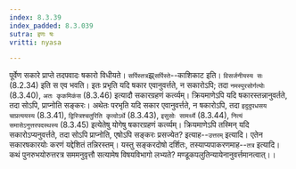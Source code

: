 ```yaml
---
index: 8.3.39
index_padded: 8.3.039
sutra: इणः षः
vritti: nyasa

---
```

पूर्वेण सकारे प्राप्ते तदपवादः षकारो विधीयते। `सर्पिस्तत्र`झ्र्`सर्पिस्ते`--काशिकाट इति। `विसर्जनीयस्य सः` (8.2.34) इति स एव भवति।
इतः प्रभृति यदि षकार एवानुवर्त्तते, न सकारोऽपि; तदा `नमस्पुरसोर्गत्योः` (8.3.40), `अतः कृकमिकंस` (8.3.46) इत्यादौ सकारग्रहणं कर्त्व्यम्। क्रियमाणेऽपि यदि षकारस्तन्नानुवर्तते, तदा सोऽपि, प्राप्नोति सङ्करः। अथेतः परभृति यदि सकार एवानुवर्त्तते, न षकारोऽपि, तदा `इदुदुपधसय चाप्रत्ययस्य` (8.3.41), `द्विस्त्रिश्चतुरिति कृत्वोऽर्थे` (8.3.43), `इसुसोः सामर्थ्ये` (8.3.44), `नित्यं समासेऽनुत्तरपदस्थस्य` (8.3.45) इत्येतेषु योगेषु षकारग्रहणं कर्त्व्यम्। क्रियमाणेऽपि तस्मिन् यदि सकारोऽप्यनुवर्त्तते, तदा सोऽपि प्राप्नोति, एषोऽपि सङ्करः प्रसज्येत? इत्याह--`उत्तरम्` इत्यादि। एतेन सकारषकारयोः करणं यद्देशितं तन्निरस्तम्। यस्तु सङ्करदोषो दर्शितः, तस्याप्यपाकरणमाह--`तत्र` इत्यादि। कथं पुनरुभयोरुत्तरत्र सममनुवृत्तौ सत्यामेष विषयविभागो लभ्यते? मण्डूकपलुतिन्यायेनानुवर्त्तमानत्वात्।।